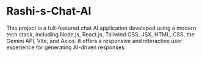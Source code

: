 # Rashi-s-Chat-AI
This project is a full-featured chat AI application developed using a modern tech stack, including Node.js, React.js, Tailwind CSS, JSX, HTML, CSS, the Gemini API, Vite, and Axios. It offers a responsive and interactive user experience for generating AI-driven responses.
